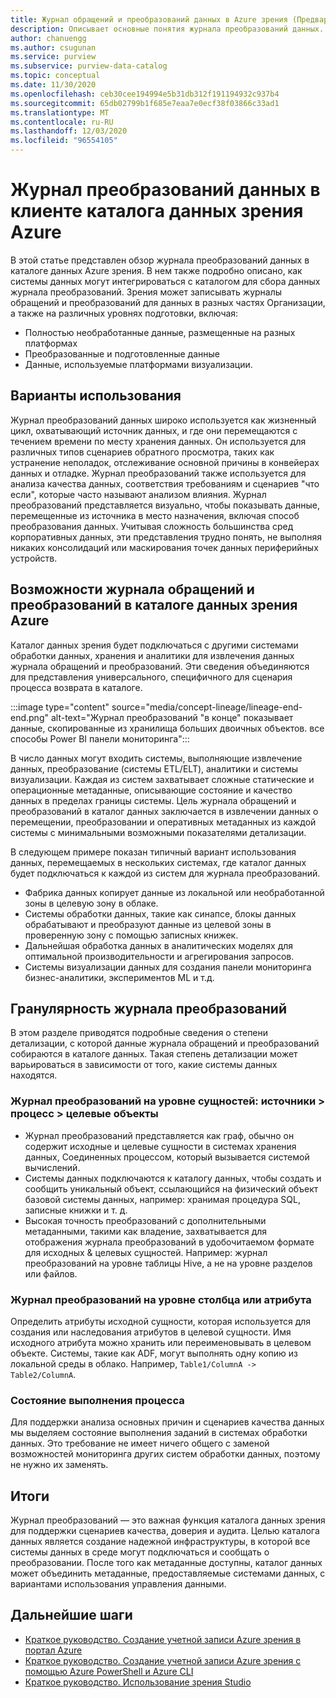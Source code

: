 ```yaml
---
title: Журнал обращений и преобразований данных в Azure зрения (Предварительная версия)
description: Описывает основные понятия журнала преобразований данных.
author: chanuengg
ms.author: csugunan
ms.service: purview
ms.subservice: purview-data-catalog
ms.topic: conceptual
ms.date: 11/30/2020
ms.openlocfilehash: ceb30cee194994e5b31db312f191194932c937b4
ms.sourcegitcommit: 65db02799b1f685e7eaa7e0ecf38f03866c33ad1
ms.translationtype: MT
ms.contentlocale: ru-RU
ms.lasthandoff: 12/03/2020
ms.locfileid: "96554105"
---
```

# <a name="data-lineage-in-azure-purview-data-catalog-client"></a>Журнал преобразований данных в клиенте каталога данных зрения Azure

В этой статье представлен обзор журнала преобразований данных в каталоге данных Azure зрения. В нем также подробно описано, как системы данных могут интегрироваться с каталогом для сбора данных журнала преобразований. Зрения может записывать журналы обращений и преобразований для данных в разных частях Организации, а также на различных уровнях подготовки, включая:

- Полностью необработанные данные, размещенные на разных платформах
- Преобразованные и подготовленные данные
- Данные, используемые платформами визуализации.

## <a name="use-cases"></a>Варианты использования

Журнал преобразований данных широко используется как жизненный цикл, охватывающий источник данных, и где они перемещаются с течением времени по месту хранения данных. Он используется для различных типов сценариев обратного просмотра, таких как устранение неполадок, отслеживание основной причины в конвейерах данных и отладке. Журнал преобразований также используется для анализа качества данных, соответствия требованиям и сценариев "что если", которые часто называют анализом влияния. Журнал преобразований представляется визуально, чтобы показывать данные, перемещенные из источника в место назначения, включая способ преобразования данных. Учитывая сложность большинства сред корпоративных данных, эти представления трудно понять, не выполняя никаких консолидаций или маскирования точек данных периферийных устройств.

## <a name="lineage-experience-in-azure-purview-data-catalog"></a>Возможности журнала обращений и преобразований в каталоге данных зрения Azure

Каталог данных зрения будет подключаться с другими системами обработки данных, хранения и аналитики для извлечения данных журнала обращений и преобразований. Эти сведения объединяются для представления универсального, специфичного для сценария процесса возврата в каталоге.

:::image type="content" source="media/concept-lineage/lineage-end-end.png" alt-text="Журнал преобразований &quot;в конце&quot; показывает данные, скопированные из хранилища больших двоичных объектов. все способы Power BI панели мониторинга":::

В число данных могут входить системы, выполняющие извлечение данных, преобразование (системы ETL/ELT), аналитики и системы визуализации. Каждая из систем захватывает сложные статические и операционные метаданные, описывающие состояние и качество данных в пределах границы системы. Цель журнала обращений и преобразований в каталог данных заключается в извлечении данных о перемещении, преобразовании и оперативных метаданных из каждой системы с минимальными возможными показателями детализации.

В следующем примере показан типичный вариант использования данных, перемещаемых в нескольких системах, где каталог данных будет подключаться к каждой из систем для журнала преобразований.

- Фабрика данных копирует данные из локальной или необработанной зоны в целевую зону в облаке. 
- Системы обработки данных, такие как синапсе, блокы данных обрабатывают и преобразуют данные из целевой зоны в проверенную зону с помощью записных книжек.
- Дальнейшая обработка данных в аналитических моделях для оптимальной производительности и агрегирования запросов. 
- Системы визуализации данных для создания панели мониторинга бизнес-аналитики, экспериментов ML и т.д.

## <a name="lineage-granularity"></a>Гранулярность журнала преобразований

В этом разделе приводятся подробные сведения о степени детализации, с которой данные журнала обращений и преобразований собираются в каталоге данных. Такая степень детализации может варьироваться в зависимости от того, какие системы данных находятся.

### <a name="entity-level-lineage-sources--process--targets"></a>Журнал преобразований на уровне сущностей: источники > процесс > целевые объекты 

- Журнал преобразований представляется как граф, обычно он содержит исходные и целевые сущности в системах хранения данных, Соединенных процессом, который вызывается системой вычислений. 
- Системы данных подключаются к каталогу данных, чтобы создать и сообщить уникальный объект, ссылающийся на физический объект базовой системы данных, например: хранимая процедура SQL, записные книжки и т. д.
- Высокая точность преобразований с дополнительными метаданными, такими как владение, захватывается для отображения журнала преобразований в удобочитаемом формате для исходных & целевых сущностей. Например: журнал преобразований на уровне таблицы Hive, а не на уровне разделов или файлов.

### <a name="column-or-attribute-level-lineage"></a>Журнал преобразований на уровне столбца или атрибута

Определить атрибуты исходной сущности, которая используется для создания или наследования атрибутов в целевой сущности. Имя исходного атрибута можно хранить или переименовывать в целевом объекте. Системы, такие как ADF, могут выполнять одну копию из локальной среды в облако. Например, `Table1/ColumnA -> Table2/ColumnA`.

### <a name="process-execution-status"></a>Состояние выполнения процесса

Для поддержки анализа основных причин и сценариев качества данных мы выделяем состояние выполнения заданий в системах обработки данных. Это требование не имеет ничего общего с заменой возможностей мониторинга других систем обработки данных, поэтому не нужно их заменять. 

## <a name="summary"></a>Итоги

Журнал преобразований — это важная функция каталога данных зрения для поддержки сценариев качества, доверия и аудита. Целью каталога данных является создание надежной инфраструктуры, в которой все системы данных в среде могут подключаться и сообщать о преобразовании. После того как метаданные доступны, каталог данных может объединить метаданные, предоставляемые системами данных, с вариантами использования управления данными.

## <a name="next-steps"></a>Дальнейшие шаги

* [Краткое руководство. Создание учетной записи Azure зрения в портал Azure](create-catalog-portal.md)
* [Краткое руководство. Создание учетной записи Azure зрения с помощью Azure PowerShell и Azure CLI](create-catalog-powershell.md)
* [Краткое руководство. Использование зрения Studio](use-purview-studio.md)